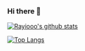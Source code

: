 ### Hi there 👋

<!--
**rayiooo/rayiooo** is a ✨ _special_ ✨ repository because its `README.md` (this file) appears on your GitHub profile.

Here are some ideas to get you started:

- 🔭 I’m currently working on ...
- 🌱 I’m currently learning ...
- 👯 I’m looking to collaborate on ...
- 🤔 I’m looking for help with ...
- 💬 Ask me about ...
- 📫 How to reach me: ...
- 😄 Pronouns: ...
- ⚡ Fun fact: ...
-->


[![Rayiooo's github stats](https://github-readme-stats.vercel.app/api?username=rayiooo&count_private=true&show_icons=true)](https://github.com/anuraghazra/github-readme-stats)

[![Top Langs](https://github-readme-stats.vercel.app/api/top-langs/?username=rayiooo&layout=compact)](https://github.com/anuraghazra/github-readme-stats)

<!--[![Rayiooo's wakatime stats](https://github-readme-stats.vercel.app/api/wakatime?username=rayiooo&hide=other)](https://github.com/anuraghazra/github-readme-stats)-->
